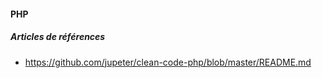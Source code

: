 #### PHP

##### Articles de références
- https://github.com/jupeter/clean-code-php/blob/master/README.md

